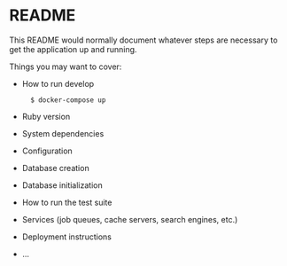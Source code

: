 # README

This README would normally document whatever steps are necessary to get the
application up and running.

Things you may want to cover:

* How to run develop

        $ docker-compose up

* Ruby version

* System dependencies

* Configuration

* Database creation

* Database initialization

* How to run the test suite

* Services (job queues, cache servers, search engines, etc.)

* Deployment instructions

* ...
